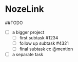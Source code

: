 # NozeLink

##TODO

- [ ] a bigger project
  - [ ] first subtask #1234
  - [ ] follow up subtask #4321
  - [ ] final subtask cc @mention
- [ ] a separate task
